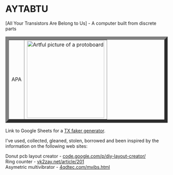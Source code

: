 # AYTABTU
[All Your Transistors Are Belong to Us] - A computer built from discrete parts


<table border="10" color="#f00">
<tr>
<td>APA</td>
<td><img src="https://github.com/SmallRoomLabs/aytabtu/blob/master/Images/FrontImage1.jpg" alt="Artful picture of a protoboard" width="240px" ></td>
</tr>
</table>



Link to Google Sheets for a [TX faker generator](https://docs.google.com/spreadsheets/d/1nLxUwCidM7_CYKXSP2XA_T4spadFk9zQSKAtxVXUBSM/edit?usp=sharing).

I've used, collected, gleaned, stolen, borrowed and been inspired by the information on the following web sites:

Donut pcb layout creator - [code.google.com/p/diy-layout-creator/](https://code.google.com/p/diy-layout-creator/)  
Ring counter - [vk2zay.net/article/201](http://www.vk2zay.net/article/201)  
Asymetric multivibrator - [4qdtec.com/mvibs.html](http://www.4qdtec.com/mvibs.html)  
